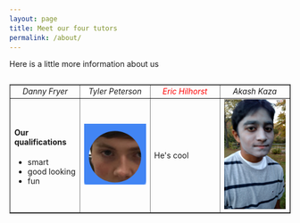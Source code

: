 ```yaml
---
layout: page
title: Meet our four tutors 
permalink: /about/
---
```


Here is a little more information about us

<table>

<table width="100%" border="1" cellpadding="2">
  <tr>
    <td width="25%" align="center"><i>Danny Fryer</i></td>
    <td width="25%" align="center" bgcolor="white"><i>Tyler Peterson</i></td>
    <td width="25%" align="center" style="color: red"><i>Eric Hilhorst</i></td>
    <td width="25%" align="center"><i>Akash Kaza</i></td>
  </tr>
<!--Danny's column-->
  <tr>
    <td>
    <h4>Our qualifications</h4>
    <ul>
      <li>smart</li>
      <li>good looking</li>
      <li>fun</li>
    </ul>
    </td>
<!--Tyler's column-->
    <td>
    <img src="https://raw.githubusercontent.com/pepe454/pepe454.github.io/master/Tyler.png">
    </td>
<!--Eric's column-->
    <td>
    He's cool
    </td>
<!--Akash's column-->
    <td>
    <img src="https://raw.githubusercontent.com/pepe454/pepe454.github.io/master/File_000.png">
    </td>
  </tr>  
</table>



